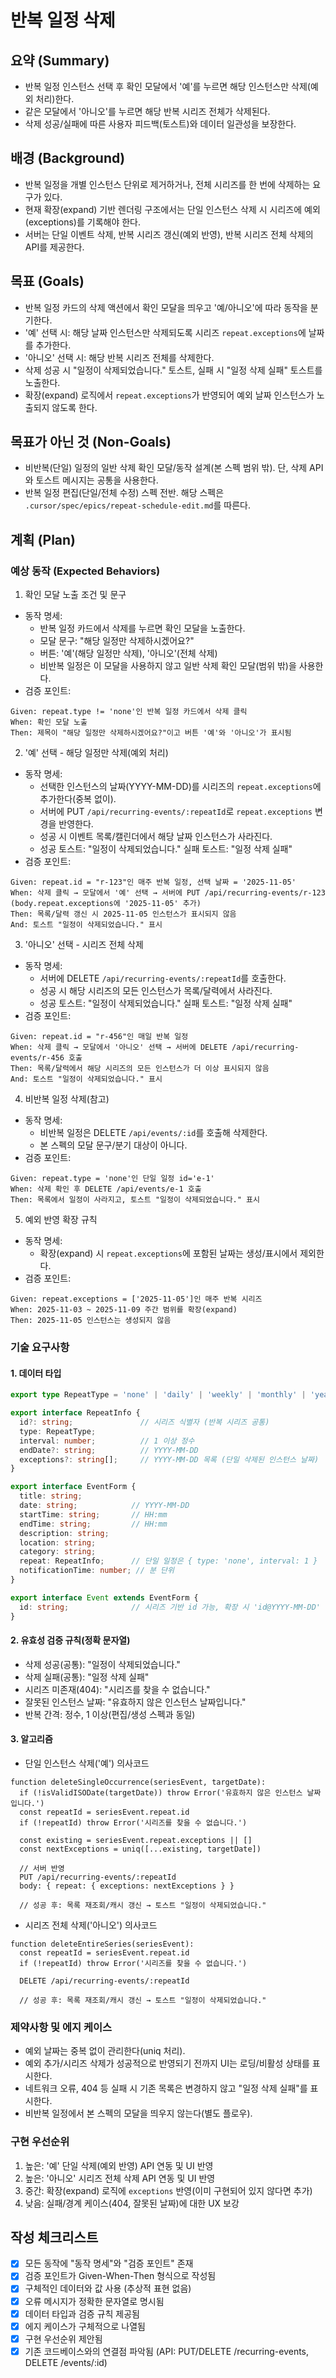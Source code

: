 # 반복 일정 삭제

## 요약 (Summary)
- 반복 일정 인스턴스 선택 후 확인 모달에서 '예'를 누르면 해당 인스턴스만 삭제(예외 처리)한다.
- 같은 모달에서 '아니오'를 누르면 해당 반복 시리즈 전체가 삭제된다.
- 삭제 성공/실패에 따른 사용자 피드백(토스트)와 데이터 일관성을 보장한다.

## 배경 (Background)
- 반복 일정을 개별 인스턴스 단위로 제거하거나, 전체 시리즈를 한 번에 삭제하는 요구가 있다.
- 현재 확장(expand) 기반 렌더링 구조에서는 단일 인스턴스 삭제 시 시리즈에 예외(exceptions)를 기록해야 한다.
- 서버는 단일 이벤트 삭제, 반복 시리즈 갱신(예외 반영), 반복 시리즈 전체 삭제의 API를 제공한다.

## 목표 (Goals)
- 반복 일정 카드의 삭제 액션에서 확인 모달을 띄우고 '예/아니오'에 따라 동작을 분기한다.
- '예' 선택 시: 해당 날짜 인스턴스만 삭제되도록 시리즈 `repeat.exceptions`에 날짜를 추가한다.
- '아니오' 선택 시: 해당 반복 시리즈 전체를 삭제한다.
- 삭제 성공 시 "일정이 삭제되었습니다." 토스트, 실패 시 "일정 삭제 실패" 토스트를 노출한다.
- 확장(expand) 로직에서 `repeat.exceptions`가 반영되어 예외 날짜 인스턴스가 노출되지 않도록 한다.

## 목표가 아닌 것 (Non-Goals)
- 비반복(단일) 일정의 일반 삭제 확인 모달/동작 설계(본 스펙 범위 밖). 단, 삭제 API와 토스트 메시지는 공통을 사용한다.
- 반복 일정 편집(단일/전체 수정) 스펙 전반. 해당 스펙은 `.cursor/spec/epics/repeat-schedule-edit.md`를 따른다.

## 계획 (Plan)

### 예상 동작 (Expected Behaviors)

1) 확인 모달 노출 조건 및 문구
- 동작 명세:
  - 반복 일정 카드에서 삭제를 누르면 확인 모달을 노출한다.
  - 모달 문구: "해당 일정만 삭제하시겠어요?"
  - 버튼: '예'(해당 일정만 삭제), '아니오'(전체 삭제)
  - 비반복 일정은 이 모달을 사용하지 않고 일반 삭제 확인 모달(범위 밖)을 사용한다.
- 검증 포인트:
```
Given: repeat.type != 'none'인 반복 일정 카드에서 삭제 클릭
When: 확인 모달 노출
Then: 제목이 "해당 일정만 삭제하시겠어요?"이고 버튼 '예'와 '아니오'가 표시됨
```

2) '예' 선택 - 해당 일정만 삭제(예외 처리)
- 동작 명세:
  - 선택한 인스턴스의 날짜(YYYY-MM-DD)를 시리즈의 `repeat.exceptions`에 추가한다(중복 없이).
  - 서버에 PUT `/api/recurring-events/:repeatId`로 `repeat.exceptions` 변경을 반영한다.
  - 성공 시 이벤트 목록/캘린더에서 해당 날짜 인스턴스가 사라진다.
  - 성공 토스트: "일정이 삭제되었습니다." 실패 토스트: "일정 삭제 실패"
- 검증 포인트:
```
Given: repeat.id = "r-123"인 매주 반복 일정, 선택 날짜 = '2025-11-05'
When: 삭제 클릭 → 모달에서 '예' 선택 → 서버에 PUT /api/recurring-events/r-123 (body.repeat.exceptions에 '2025-11-05' 추가)
Then: 목록/달력 갱신 시 2025-11-05 인스턴스가 표시되지 않음
And: 토스트 "일정이 삭제되었습니다." 표시
```

3) '아니오' 선택 - 시리즈 전체 삭제
- 동작 명세:
  - 서버에 DELETE `/api/recurring-events/:repeatId`를 호출한다.
  - 성공 시 해당 시리즈의 모든 인스턴스가 목록/달력에서 사라진다.
  - 성공 토스트: "일정이 삭제되었습니다." 실패 토스트: "일정 삭제 실패"
- 검증 포인트:
```
Given: repeat.id = "r-456"인 매일 반복 일정
When: 삭제 클릭 → 모달에서 '아니오' 선택 → 서버에 DELETE /api/recurring-events/r-456 호출
Then: 목록/달력에서 해당 시리즈의 모든 인스턴스가 더 이상 표시되지 않음
And: 토스트 "일정이 삭제되었습니다." 표시
```

4) 비반복 일정 삭제(참고)
- 동작 명세:
  - 비반복 일정은 DELETE `/api/events/:id`를 호출해 삭제한다.
  - 본 스펙의 모달 문구/분기 대상이 아니다.
- 검증 포인트:
```
Given: repeat.type = 'none'인 단일 일정 id='e-1'
When: 삭제 확인 후 DELETE /api/events/e-1 호출
Then: 목록에서 일정이 사라지고, 토스트 "일정이 삭제되었습니다." 표시
```

5) 예외 반영 확장 규칙
- 동작 명세:
  - 확장(expand) 시 `repeat.exceptions`에 포함된 날짜는 생성/표시에서 제외한다.
- 검증 포인트:
```
Given: repeat.exceptions = ['2025-11-05']인 매주 반복 시리즈
When: 2025-11-03 ~ 2025-11-09 주간 범위를 확장(expand)
Then: 2025-11-05 인스턴스는 생성되지 않음
```

### 기술 요구사항

#### 1. 데이터 타입
```typescript
export type RepeatType = 'none' | 'daily' | 'weekly' | 'monthly' | 'yearly';

export interface RepeatInfo {
  id?: string;               // 시리즈 식별자 (반복 시리즈 공통)
  type: RepeatType;
  interval: number;          // 1 이상 정수
  endDate?: string;          // YYYY-MM-DD
  exceptions?: string[];     // YYYY-MM-DD 목록 (단일 삭제된 인스턴스 날짜)
}

export interface EventForm {
  title: string;
  date: string;            // YYYY-MM-DD
  startTime: string;       // HH:mm
  endTime: string;         // HH:mm
  description: string;
  location: string;
  category: string;
  repeat: RepeatInfo;      // 단일 일정은 { type: 'none', interval: 1 }
  notificationTime: number; // 분 단위
}

export interface Event extends EventForm {
  id: string;              // 시리즈 기반 id 가능, 확장 시 'id@YYYY-MM-DD' 형태 사용 가능
}
```

#### 2. 유효성 검증 규칙(정확 문자열)
- 삭제 성공(공통): "일정이 삭제되었습니다."
- 삭제 실패(공통): "일정 삭제 실패"
- 시리즈 미존재(404): "시리즈를 찾을 수 없습니다."
- 잘못된 인스턴스 날짜: "유효하지 않은 인스턴스 날짜입니다."
- 반복 간격: 정수, 1 이상(편집/생성 스펙과 동일)

#### 3. 알고리즘
- 단일 인스턴스 삭제('예') 의사코드
```
function deleteSingleOccurrence(seriesEvent, targetDate):
  if (!isValidISODate(targetDate)) throw Error('유효하지 않은 인스턴스 날짜입니다.')
  const repeatId = seriesEvent.repeat.id
  if (!repeatId) throw Error('시리즈를 찾을 수 없습니다.')

  const existing = seriesEvent.repeat.exceptions || []
  const nextExceptions = uniq([...existing, targetDate])

  // 서버 반영
  PUT /api/recurring-events/:repeatId
  body: { repeat: { exceptions: nextExceptions } }

  // 성공 후: 목록 재조회/캐시 갱신 → 토스트 "일정이 삭제되었습니다."
```

- 시리즈 전체 삭제('아니오') 의사코드
```
function deleteEntireSeries(seriesEvent):
  const repeatId = seriesEvent.repeat.id
  if (!repeatId) throw Error('시리즈를 찾을 수 없습니다.')

  DELETE /api/recurring-events/:repeatId

  // 성공 후: 목록 재조회/캐시 갱신 → 토스트 "일정이 삭제되었습니다."
```

### 제약사항 및 에지 케이스
- 예외 날짜는 중복 없이 관리한다(uniq 처리).
- 예외 추가/시리즈 삭제가 성공적으로 반영되기 전까지 UI는 로딩/비활성 상태를 표시한다.
- 네트워크 오류, 404 등 실패 시 기존 목록은 변경하지 않고 "일정 삭제 실패"를 표시한다.
- 비반복 일정에서 본 스펙의 모달을 띄우지 않는다(별도 플로우).

### 구현 우선순위
1. 높은: '예' 단일 삭제(예외 반영) API 연동 및 UI 반영
2. 높은: '아니오' 시리즈 전체 삭제 API 연동 및 UI 반영
3. 중간: 확장(expand) 로직에 `exceptions` 반영(이미 구현되어 있지 않다면 추가)
4. 낮음: 실패/경계 케이스(404, 잘못된 날짜)에 대한 UX 보강

## 작성 체크리스트
- [x] 모든 동작에 "동작 명세"와 "검증 포인트" 존재
- [x] 검증 포인트가 Given-When-Then 형식으로 작성됨
- [x] 구체적인 데이터와 값 사용 (추상적 표현 없음)
- [x] 오류 메시지가 정확한 문자열로 명시됨
- [x] 데이터 타입과 검증 규칙 제공됨
- [x] 에지 케이스가 구체적으로 나열됨
- [x] 구현 우선순위 제안됨
- [x] 기존 코드베이스와의 연결점 파악됨 (API: PUT/DELETE /recurring-events, DELETE /events/:id)
